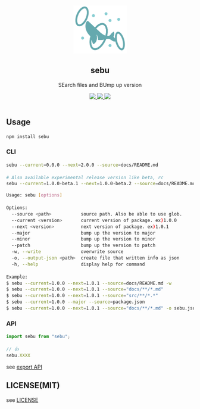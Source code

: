 <p align="center"><img width="143px" height="130px" src="https://raw.githubusercontent.com/tyankatsu0105/sebu/main/assets/logo.png" alt="sebu"></p>

<h2 align="center">sebu</h2>
<p align="center">
  SEarch files and BUmp up version
</p>
<p align="center">
  <a title="Current version" href="https://badge.fury.io/js/sebu" rel="nofollow">
    <img src="https://badge.fury.io/js/sebu.svg">
  </a>
  <a title="deploy" href="https://github.com/algolia/shipjs" rel="nofollow">
    <img src="https://img.shields.io/badge/deploy-🛳Ship.js-blue?style=flat">
  </a>
  <a title="MIT License" href="[LICENSE](https://opensource.org/licenses/MIT)" rel="nofollow">
    <img src="https://img.shields.io/badge/License-MIT-green.svg">
  </a>
  <br>
  <br>
</p>


## Usage

```bash
npm install sebu
```

### CLI

```bash
sebu --current=0.0.0 --next=2.0.0 --source=docs/README.md

# Also available experimental release version like beta, rc
sebu --current=1.0.0-beta.1 --next=1.0.0-beta.2 --source=docs/README.md
```

```bash
Usage: sebu [options]

Options:
  --source <path>           source path. Also be able to use glob.
  --current <version>       current version of package. ex)1.0.0
  --next <version>          next version of package. ex)1.0.1
  --major                   bump up the version to major
  --minor                   bump up the version to minor
  --patch                   bump up the version to patch
  -w, --write               overwrite source
  -o, --output-json <path>  create file that written info as json
  -h, --help                display help for command

Example:
$ sebu --current=1.0.0 --next=1.0.1 --source=docs/README.md -w
$ sebu --current=1.0.0 --next=1.0.1 --source="docs/**/*.md"
$ sebu --current=1.0.0 --next=1.0.1 --source="src/**/*.*"
$ sebu --current=1.0.0 --major --source=package.json
$ sebu --current=1.0.0 --next=1.0.1 --source="docs/**/*.md" -o sebu.json
```

### API

```ts
import sebu from "sebu";

// 👍
sebu.XXXX
```

see [export API](https://github.com/tyankatsu0105/sebu/blob/main/src/lib/index.ts)

## LICENSE(MIT)
see [LICENSE](https://github.com/tyankatsu0105/sebu/blob/main/LICENSE)